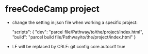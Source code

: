 # freeCodeCamp project

- change the setting in json file when working a specific project:

  "scripts": {
    "dev": "parcel file/Pathway/to/the/project/index.html",
    "build": "parcel build file/Pathway/to/the/project/index.html"
  }

- LF will be replaced by CRLF:
  git config core.autocrlf true